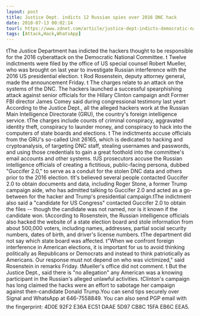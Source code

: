 ```yaml
---
layout: post
title: Justice Dept. indicts 12 Russian spies over 2016 DNC hack
date: 2018-07-13 00:02:14
tourl: https://www.zdnet.com/article/justice-dept-indicts-democratic-national-committee-hackers/
tags: [Attack,Hack,WhatsApp]
---
```

 tThe Justice Department has indicted the hackers thought to be responsible for the 2016 cyberattack on the Democratic National Committee. t Twelve indictments were filed by the office of US special counsel Robert Mueller, who was brought on last year to investigate Russian interference with the 2016 US presidential election. t Rod Rosenstein, deputy attorney general, made the announcement Friday. t The charges relate to an attack on the systems of the DNC. The hackers launched a successful spearphishing attack against senior officials for the Hillary Clinton campaign andt Former FBI director James Comey said during congressional testimony last yeart According to the Justice Dept., all the alleged hackers work at the Russian Main Intelligence Directorate (GRU), the country's foreign intelligence service. tThe charges include counts of criminal conspiracy, aggravated identity theft, conspiracy to launder money, and conspiracy to hack into the computers of state boards and elections. t The indictments accuse officials from the GRU's so-called Unit 26165, which is dedicated to hacking and cryptoanalysis, of targeting DNC staff, stealing usernames and passwords, and using those credentials to gain a great foothold into the committee's email accounts and other systems. tUS prosecutors accuse the Russian intelligence officials of creating a fictitious, public-facing persona, dubbed "Guccifer 2.0," to serve as a conduit for the stolen DNC data and others prior to the 2016 election. tIt's believed several people contacted Guccifer 2.0 to obtain documents and data, including Roger Stone, a former Trump campaign aide, who has admitted talking to Guccifer 2.0 and acted as a go-between for the hacker and Trump's presidential campaign.tThe indictment also said a "candidate for US Congress" contacted Guccifer 2.0 to obtain the files -- though the candidate was not named, nor is it known if the candidate won. tAccording to Rosenstein, the Russian intelligence officials also hacked the website of a state election board and stole information from about 500,000 voters, including names, addresses, partial social security numbers, dates of birth, and driver's license numbers. tThe department did not say which state board was affected. t"When we confront foreign interference in American elections, it is important for us to avoid thinking politically as Republicans or Democrats and instead to think patriotically as Americans. Our response must not depend on who was victimized," said Rosenstein in remarks Friday. tMueller's office did not comment. t But the Justice Dept., said there is "no allegation" any American was a knowing participant in the Russian's alleged unlawful activities. tClinton's campaign has long claimed the hacks were an effort to sabotage her campaign against then-candidate Donald Trump.You can send tips securely over Signal and WhatsApp at 646-7558849. You can also send PGP email with the fingerprint: 4D0E 92F2 E36A EC51 DAAE 5D97 CB8C 15FA EB6C EEA5.